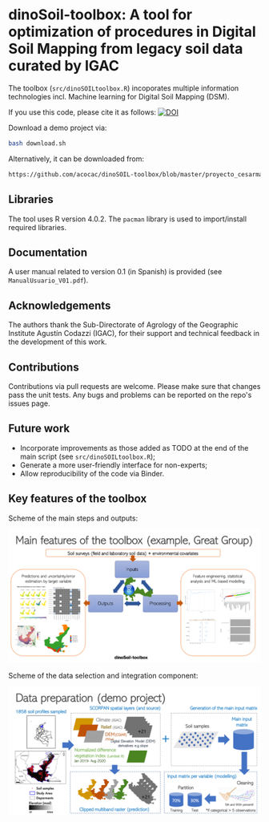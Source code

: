 # dinoSoil-toolbox: A tool for optimization of procedures in Digital Soil Mapping from legacy soil data curated by IGAC

The toolbox (`src/dinoSOILtoolbox.R`) incoporates multiple information technologies incl. Machine learning for Digital Soil Mapping (DSM).

If you use this code, please cite it as follows:
[![DOI](https://zenodo.org/badge/294735247.svg)](https://zenodo.org/badge/latestdoi/294735247)

Download a demo project via:

```bash
bash download.sh
```

Alternatively, it can be downloaded from:
```bash
https://github.com/acocac/dinoSOIL-toolbox/blob/master/proyecto_cesarmagdalena.zip
```
## Libraries
The tool uses R version 4.0.2. The `pacman` library is used to import/install required libraries.

## Documentation
A user manual related to version 0.1 (in Spanish) is provided (see `ManualUsuario_V01.pdf`). 

## Acknowledgements
The authors thank the Sub-Directorate of Agrology of the Geographic Institute Agustín Codazzi (IGAC), for their support and technical feedback in the development of this work.

## Contributions
Contributions via pull requests are welcome. Please make sure that changes pass the unit tests. Any bugs and problems can be reported on the repo's issues page.

## Future work
- Incorporate improvements as those added as TODO at the end of the main script (see `src/dinoSOILtoolbox.R`);
- Generate a more user-friendly interface for non-experts;
- Allow reproducibility of the code via Binder.

## Key features of the toolbox
Scheme of the main steps and outputs:
<p align="center">
<img src="doc/flowchart_tool.png" width="900" />
</p>

Scheme of the data selection and integration component:
<p align="center">
<img src="doc/datapreparation.png" width="900" />
</p>
